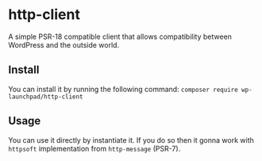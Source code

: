 # http-client
A simple PSR-18 compatible client that allows compatibility between WordPress and the outside world.

## Install
You can install it by running the following command:
```composer require wp-launchpad/http-client```

## Usage
You can use it directly by instantiate it.
If you do so then it gonna work with `httpsoft` implementation from `http-message` (PSR-7).